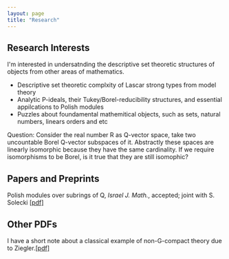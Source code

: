 ```yaml
---
layout: page                
title: "Research" 
---
```


## Research Interests

I'm interested in undersatnding the descriptive set theoretic structures of objects from other areas of mathematics.

* Descriptive set theoretic complxity of Lascar strong types from model theory  
* Analytic P-ideals, their Tukey/Borel-reducibility structures, and essential appilcations to Polish modules
* Puzzles about foundamental mathemitical objects, such as sets, natural numbers, linears orders and etc

Question: Consider the real number R as Q-vector space, take two uncountable Borel Q-vector subspaces of it. Abstractly these spaces are linearly isomorphic because they have the same cardinality. If we require isomorphisms to be Borel, is it true that they are still isomophic? 

## Papers and Preprints

Polish modules over subrings of Q, *Israel J. Math.*, accepted; joint with S. Solecki [\[pdf\]](/files/Q-subspaces-May2024-fin.pdf)

## Other PDFs

I have a short note about a classical example of non-G-compact theory due to Ziegler.[\[pdf\]](/files/Notes_on_Ziegler_s_Example.pdf)
